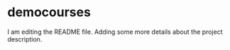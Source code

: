 # democourses
I am editing the README file. Adding some more details about the project description.
